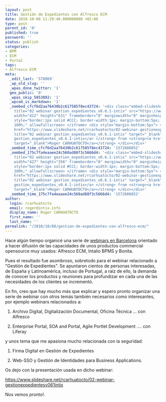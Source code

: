 ```yaml
---
layout: post
title: Gestión de Expedientes con Alfresco ECM
date: 2010-10-08 11:29:48.000000000 +02:00
type: post
parent_id: '0'
published: true
password: ''
status: publish
categories:
- BPM
- ECM
- Portal
tags:
- Alfresco ECM
meta:
  _edit_last: '578869'
  _wp_old_slug: ''
  _wpas_done_twitter: '1'
  geo_public: '0'
  _wpas_skip_5053092: '1'
  _wpcom_is_markdown: '1'
  _oembed_cfcf6d2aa76430b2c617585f8ec43724: '<div class="embed-slideshare"><iframe
    title="02 webinar gestion_expedientes_v0.6.1-intix" src="https://www.slideshare.net/slideshow/embed_code/key/KiVZrZJaDdA73b"
    width="422" height="631" frameborder="0" marginwidth="0" marginheight="0" scrolling="no"
    style="border:1px solid #CCC; border-width:1px; margin-bottom:5px; max-width:
    100%;" allowfullscreen> </iframe> <div style="margin-bottom:5px"> <strong> <a
    href="https://www.slideshare.net/rcarhuatocto/02-webinar-gestionexpedientesv061intix"
    title="02 webinar gestion_expedientes_v0.6.1-intix" target="_blank">02 webinar
    gestion_expedientes_v0.6.1-intix</a> </strong> from <strong><a href="https://www.slideshare.net/rcarhuatocto"
    target="_blank">Roger CARHUATOCTO</a></strong> </div></div>'
  _oembed_time_cfcf6d2aa76430b2c617585f8ec43724: '1572886052'
  _oembed_175c7fa4eaaee24c560ad88f3c5666d4: '<div class="embed-slideshare"><iframe
    title="02 webinar gestion_expedientes_v0.6.1-intix" src="https://www.slideshare.net/slideshow/embed_code/key/KiVZrZJaDdA73b"
    width="427" height="356" frameborder="0" marginwidth="0" marginheight="0" scrolling="no"
    style="border:1px solid #CCC; border-width:1px; margin-bottom:5px; max-width:
    100%;" allowfullscreen> </iframe> <div style="margin-bottom:5px"> <strong> <a
    href="https://www.slideshare.net/rcarhuatocto/02-webinar-gestionexpedientesv061intix"
    title="02 webinar gestion_expedientes_v0.6.1-intix" target="_blank">02 webinar
    gestion_expedientes_v0.6.1-intix</a> </strong> from <strong><a href="https://www.slideshare.net/rcarhuatocto"
    target="_blank">Roger CARHUATOCTO</a></strong> </div></div>'
  _oembed_time_175c7fa4eaaee24c560ad88f3c5666d4: '1572886052'
author:
  login: rcarhuatocto
  email: roger@intix.info
  display_name: Roger CARHUATOCTO
  first_name: ''
  last_name: ''
permalink: "/2010/10/08/gestion-de-expedientes-con-alfresco-ecm/"
---
```

Hace algún tiempo organicé una serie de [webinars en Barcelona](http://holisticsecurity.wordpress.com/2010/01/11/webinars-ecm-bpm/) orientado a hacer difusión de las capacidades de unos productos commercial opensource muy usados: Alfresco ECM, Intalio BPMS y Bonita.

  


Pues el resultado fue asombroso, sobretodo para el webinar relacionado a "Gestión de Expedientes". Se apuntaron cientos de personas interesadas, de España y Latinoamérica, incluso de Portugal, a raíz de ello, la demanda de conocer los productos y reuniones para profundizar en cada una de las necesidades de los clientes se incrementó.  
  
  
  
En fin, creo que hay mucho más que explicar y espero pronto organizar una serie de webinar con otros temás también necesarios como interesantes, por ejemplo webinars relacionados a:

  


  

  1. Archivo Digital, Digitalización Documental, Oficina Técnica ... con Alfresco
  

  2. Enterprise Portal, SOA and Portal, Agile Portlet Development .... con Liferay
  

  


y unos tema que me apasiona mucho relacionada con la seguridad:

  


  

  1. Firma Digital en Gestión de Expedientes
  

  2. Web-SSO y Gestión de Identidades para Business Applications.
  

  


Os dejo con la presentación usada en dicho webinar:

  


https://www.slideshare.net/rcarhuatocto/02-webinar-gestionexpedientesv061intix

  


Nos vemos pronto!.

  

